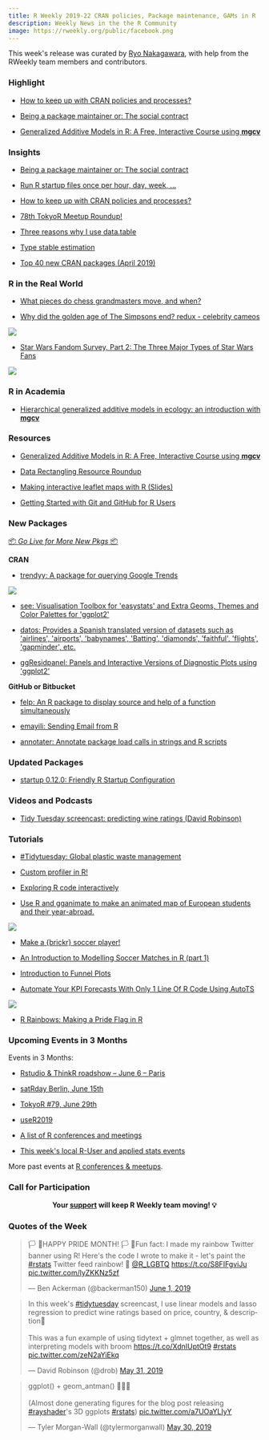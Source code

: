 ```yaml
---
title: R Weekly 2019-22 CRAN policies, Package maintenance, GAMs in R
description: Weekly News in the the R Community
image: https://rweekly.org/public/facebook.png
---
```


This week's release was curated by [Ryo Nakagawara](https://twitter.com/R_by_Ryo), with help from the RWeekly team members and contributors.

###  Highlight

+ [How to keep up with CRAN policies and processes?](https://blog.r-hub.io/2019/05/29/keep-up-with-cran/)

+ [Being a package maintainer or: The social contract](https://www.ottlngr.de/post/being-a-package-maintainer/)

+ [Generalized Additive Models in R: A Free, Interactive Course using **mgcv**](https://noamross.github.io/gams-in-r-course/)

### Insights

+ [Being a package maintainer or: The social contract](https://www.ottlngr.de/post/being-a-package-maintainer/)

+ [Run R startup files once per hour, day, week, ...](https://www.jottr.org/2019/05/26/startup-sometimes/)

+ [How to keep up with CRAN policies and processes?](https://blog.r-hub.io/2019/05/29/keep-up-with-cran/)

+ [78th TokyoR Meetup Roundup!](https://ryo-n7.github.io/2019-05-31-tokyoR-78-roundup/)

+ [Three reasons why I use data.table](https://www.meganstodel.com/posts/data-table/)

+ [Type stable estimation](https://www.alexpghayes.com/blog/type-stable-estimation/)

+ [Top 40 new CRAN packages (April 2019)](https://rviews.rstudio.com/2019/05/30/april-2019-top-40-new-cran-packages/)

### R in the Real World

+ [What pieces do chess grandmasters move, and when?](https://statmodeling.stat.columbia.edu/2019/05/28/pieces-chess-grandmasters-move/)

+ [Why did the golden age of The Simpsons end? redux - celebrity cameos](http://www.nathancunn.com/2019-05-30-simpsons-cameos/)

![](https://cdn.jsdelivr.net/gh/rweekly/image/2019-22/simpsons.png)

+ [Star Wars Fandom Survey, Part 2: The Three Major Types of Star Wars Fans](https://www.markhw.com/blog/sw-survey-pt2)

![](https://cdn.jsdelivr.net/gh/rweekly/image/2019-22/starwars-survey.png)

###  R in Academia

+ [Hierarchical generalized additive models in ecology: an introduction with **mgcv**](https://peerj.com/articles/6876/)

###  Resources

+ [Generalized Additive Models in R: A Free, Interactive Course using **mgcv**](https://noamross.github.io/gams-in-r-course/)

+ [Data Rectangling Resource Roundup](https://luisdva.github.io/rectangling/)

+ [Making interactive leaflet maps with R (Slides)](https://pakillo.github.io/r-leaflet-maps/r-leaflet-maps-slides.html#1)

+ [Getting Started with Git and GitHub for R Users](https://github.com/saghirb/Getting-Started-with-Git-and-GitHub-for-R-Users)

###  New Packages

<p class="added-hostname"><a href="https://rweekly.org/live" target="_blank" class="externalLink">📦 <i>Go Live for More New Pkgs</i> 📦</a></p>

**CRAN**

+ [trendyy: A package for querying Google Trends](http://josiahparry.com/post/2019-05-25-introducing-trendyy/)

![](https://cdn.jsdelivr.net/gh/rweekly/image/2019-22/google-trend-pkg.png)

+ [see: Visualisation Toolbox for 'easystats' and Extra Geoms, Themes and Color Palettes for 'ggplot2'](https://cran.r-project.org/web/packages/see/index.html)

+ [datos: Provides a Spanish translated version of datasets such as 'airlines', 'airports', 'babynames', 'Batting', 'diamonds', 'faithful', 'flights', 'gapminder', etc.](https://cran.r-project.org/web/packages/datos/index.html)

+ [ggResidpanel: Panels and Interactive Versions of Diagnostic Plots using 'ggplot2'](https://cran.r-project.org/web/packages/ggResidpanel/index.html)

**GitHub or Bitbucket**

+ [felp: An R package to display source and help of a function simultaneously](https://github.com/atusy/felp)

+ [emayili: Sending Email from R](https://datawookie.netlify.com/blog/2019/05/emayili-sending-email-from-r/)

+ [annotater: Annotate package load calls in strings and R scripts](https://github.com/luisDVA/annotater)

### Updated Packages

+ [startup 0.12.0: Friendly R Startup Configuration](https://cran.r-project.org/package=startup)

###  Videos and Podcasts

+ [Tidy Tuesday screencast: predicting wine ratings (David Robinson)](https://www.youtube.com/watch?v=AQzZNIyjyWM)

###  Tutorials

+ [#Tidytuesday: Global plastic waste management](https://alyssamvanderbeek.netlify.com/post/tidytuesday-global-plastic-waste-management/)

+ [Custom profiler in R!](https://www.hvitfeldt.me/blog/custom-profiler-in-r/)

+ [Exploring R code interactively](https://jozef.io/r916-exploring-r-code-interactively/)

+ [Use R and gganimate to make an animated map of European students and their year-abroad.](https://medium.com/@mueller.johannes.j/use-r-and-gganimate-to-make-an-animated-map-of-european-students-and-their-year-abroad-517ad75dca06)

![](https://cdn.jsdelivr.net/gh/rweekly/image/2019-22/europe-student-map.gif)

+ [Make a {brickr} soccer player!](https://www.rostrum.blog/2019/05/31/brickr-soccer/)

+ [An Introduction to Modelling Soccer Matches in R (part 1)](http://www.robert-hickman.eu/post/dixon_coles_1/)

+ [Introduction to Funnel Plots](https://nhsrcommunity.com/blog/introduction-to-funnel-plots/)

+ [Automate Your KPI Forecasts With Only 1 Line Of R Code Using AutoTS](https://www.remixinstitute.com/blog/automate-your-kpi-forecasts-with-only-1-line-of-r-code-using-autots)

![](https://cdn.jsdelivr.net/gh/rweekly/image/2019-22/walmart-forecast.png)

+ [R Rainbows: Making a Pride Flag in R](http://www.benjaminackerman.com/post/2019-06-01-r_pride_flag/)

<!--<div class="post-more-begi
n></div><div class="post-more-end"></div>-->

###  Upcoming Events in 3 Months

Events in 3 Months:

+ [Rstudio & ThinkR roadshow – June 6 – Paris](https://rtask.thinkr.fr/blog/rstudio-thinkr-roadshow-june-6-paris)

+ [satRday Berlin, June 15th](https://berlin2019.satrdays.org)

+ [TokyoR #79, June 29th](https://tokyor.connpass.com/)

+ [useR2019](http://www.user2019.fr/)

+ [A list of R conferences and meetings](https://jumpingrivers.github.io/meetingsR/events.html)

+ [This week's local R-User and applied stats events](https://community.rstudio.com/c/irl)

More past events at [R conferences & meetups](https://conf.rweekly.org).

###  Call for Participation

<p class="hide-support added-hostname support-rweekly" style="text-align: center;font-weight: bold;">Your <a class="non-visited externalLink" href="https://www.patreon.com/rweekly" onclick="pas(this)">support</a> will keep R Weekly team moving! 💡</p>

###  Quotes of the Week

<blockquote class="twitter-tweet" data-cards="hidden" data-lang="en"><p lang="en" dir="ltr">🏳️
🌈HAPPY PRIDE MONTH! 🏳️
🌈Fun fact: I made my rainbow Twitter banner using R! Here&#39;s the code I wrote to make it - let&#39;s paint the <a href="https://twitter.com/hashtag/rstats?src=hash&amp;ref_src=twsrc%5Etfw">#rstats</a> Twitter feed rainbow! 🥳 <a href="https://twitter.com/R_LGBTQ?ref_src=twsrc%5Etfw">@R_LGBTQ</a> <a href="https://t.co/S8FIFgviJu">https://t.co/S8FIFgviJu</a> <a href="https://t.co/lyZKKNz5zf">pic.twitter.com/lyZKKNz5zf</a></p>&mdash; Ben Ackerman (@backerman150) <a href="https://twitter.com/backerman150/status/1134907423423160321?ref_src=twsrc%5Etfw">June 1, 2019</a></blockquote>
<script async src="https://platform.twitter.com/widgets.js" charset="utf-8"></script>

<blockquote class="twitter-tweet" data-cards="hidden" data-lang="en"><p lang="en" dir="ltr">In this week&#39;s <a href="https://twitter.com/hashtag/tidytuesday?src=hash&amp;ref_src=twsrc%5Etfw">#tidytuesday</a> screencast, I use linear models and lasso regression to predict wine ratings based on price, country, &amp; description🍷<br><br>This was a fun example of using tidytext + glmnet together, as well as interpreting models with broom <a href="https://t.co/XdnIUptOt9">https://t.co/XdnIUptOt9</a> <a href="https://twitter.com/hashtag/rstats?src=hash&amp;ref_src=twsrc%5Etfw">#rstats</a> <a href="https://t.co/zeN2aYiEkq">pic.twitter.com/zeN2aYiEkq</a></p>&mdash; David Robinson (@drob) <a href="https://twitter.com/drob/status/1134443337275052032?ref_src=twsrc%5Etfw">May 31, 2019</a></blockquote>
<script async src="https://platform.twitter.com/widgets.js" charset="utf-8"></script>

<blockquote class="twitter-tweet" data-cards="hidden" data-lang="en"><p lang="en" dir="ltr">ggplot() + geom_antman() 🐜🐜🐜<br><br>(Almost done generating figures for the blog post releasing <a href="https://twitter.com/hashtag/rayshader?src=hash&amp;ref_src=twsrc%5Etfw">#rayshader</a>&#39;s 3D ggplots <a href="https://twitter.com/hashtag/rstats?src=hash&amp;ref_src=twsrc%5Etfw">#rstats</a>) <a href="https://t.co/a7UOaYLIyY">pic.twitter.com/a7UOaYLIyY</a></p>&mdash; Tyler Morgan-Wall (@tylermorganwall) <a href="https://twitter.com/tylermorganwall/status/1134069089087950848?ref_src=twsrc%5Etfw">May 30, 2019</a></blockquote>
<script async src="https://platform.twitter.com/widgets.js" charset="utf-8"></script>
